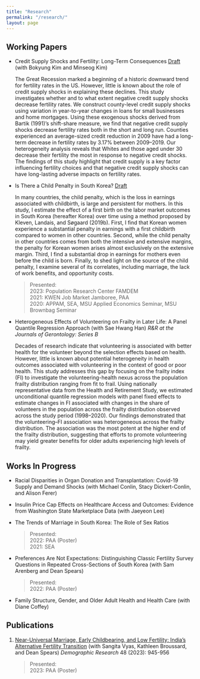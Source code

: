 ```yaml
---
title: "Research"
permalink: "/research/"
layout: page
---
```


## Working Papers
* Credit Supply Shocks and Fertility: Long-Term Consequences [Draft](https://drive.google.com/file/d/1X7xGQ5n1e8XIMjHAyZnBrnejr586jx3N/view?usp=share_link) (with Bokyung Kim and Minseog Kim)

    The Great Recession marked a beginning of a historic downward trend for fertility rates in the US. However, little is known about the role of credit supply shocks in explaining these declines. This study investigates whether and to what extent negative credit supply shocks decrease fertility rates. We construct county-level credit supply shocks using variation in year-to-year changes in loans for small businesses and home mortgages. Using these exogenous shocks derived from Bartik (1991)’s shift-share measure, we find that negative credit supply shocks decrease fertility rates both in the short and long run. Counties experienced an average-sized credit reduction in 2009 have had a long-term decrease in fertility rates by 3.17% between 2009–2019. Our heterogeneity analysis reveals that Whites and those aged under 30 decrease their fertility the most in response to negative credit shocks. The findings of this study highlight that credit supply is a key factor influencing fertility choices and that negative credit supply shocks can have long-lasting adverse impacts on fertility rates.

  
* Is There a Child Penalty in South Korea? [Draft](/assets/papers/naraepark_childpenalty.pdf)
  
  In many countries, the child penalty, which is the loss in earnings associated with childbirth, is large and persistent for mothers. In this study, I estimate the effect of a first birth on the labor market outcomes in South Korea (hereafter Korea) over time using a method proposed by Kleven, Landais, and Søgaard (2019b). First, I find that Korean women experience a substantial penalty in earnings with a first childbirth compared to women in other countries. Second, while the child penalty in other countries comes from both the intensive and extensive margins, the penalty for Korean women arises almost exclusively on the extensive margin. Third, I find a substantial drop in earnings for mothers even before the child is born. Finally, to shed light on the source of the child penalty, I examine several of its correlates, including marriage, the lack of work benefits, and opportunity costs.

  >Presented: <br/>
  >2023: Population Research Center FAMDEM <br/>
  >2021: KWEN Job Market Jamboree, PAA <br/>
  >2020: APPAM, SEA, MSU Applied Economics Seminar, MSU Brownbag Seminar

* Heterogeneous Effects of Volunteering on Frailty in Later Life: A Panel Quantile Regression Approach (with Sae Hwang Han) *R&R at the Journals of Gerontology: Series B*

    Decades of research indicate that volunteering is associated with better health for the volunteer beyond the selection effects based on health. However, little is known about potential heterogeneity in health outcomes associated with volunteering in the context of good or poor health. This study addresses this gap by focusing on the frailty index (FI) to investigate the volunteering-health nexus across the population frailty distribution ranging from fit to frail. Using nationally representative data from the Health and Retirement Study, we estimated unconditional quantile regression models with panel fixed effects to estimate changes in FI associated with changes in the share of volunteers in the population across the frailty distribution observed across the study period (1998–2020). Our findings demonstrated that the volunteering–FI association was heterogeneous across the frailty distribution. The association was the most potent at the higher end of the frailty distribution, suggesting that efforts to promote volunteering may yield greater benefits for older adults experiencing high levels of frailty. 

## Works In Progress

* Racial Disparities in Organ Donation and Transplantation: Covid-19 Supply and Demand Shocks (with Michael Conlin, Stacy Dickert-Conlin, and Alison Ferer)

* Insulin Price Cap Effects on Healthcare Access and Outcomes: Evidence from Washington State Marketplace Data (with Jaeyeon Lee)
  
* The Trends of Marriage in South Korea: The Role of Sex Ratios
  
  >Presented: <br/>
  >2022: PAA (Poster) <br/>
  >2021: SEA
  
* Preferences Are Not Expectations: Distinguishing Classic Fertility Survey Questions in Repeated Cross-Sections of South Korea (with Sam Arenberg and Dean Spears)
  
  >Presented: <br/>
  >2022: PAA (Poster)

* Family Structure, Gender, and Older Adult Health and Health Care (with Diane Coffey)

## Publications
1. [Near-Universal Marriage, Early Childbearing, and Low Fertility: India’s Alternative Fertility Transition](https://www.demographic-research.org/volumes/vol48/34/default.htm#:~:text=In%20contrast%20to%20countries%20that,the%20birth%20of%20two%20children.) (with Sangita Vyas, Kathleen Broussard, and Dean Spears) *Demographic Research* 48 (2023): 945-956

    >Presented: <br/>
    >2023: PAA (Poster)
